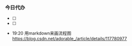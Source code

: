 ### 今日代办
- [ ] 
- [ ]  



- 19:20 用markdown来画流程图<br>https://blog.csdn.net/adorable_/article/details/117780977